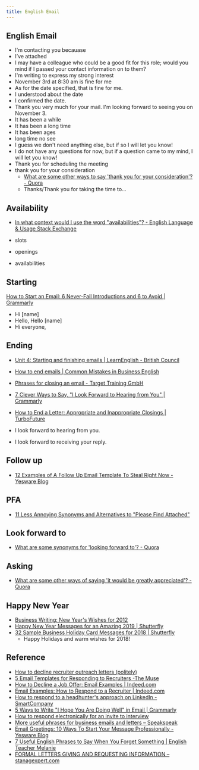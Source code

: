 ```yaml
---
title: English Email
---
```


## English Email

* I'm contacting you becauase
* I’ve attached
* I may have a colleague who could be a good fit for this role; would you mind if I passed your contact information on to them?
* I'm writing to express my strong interest
* November 3rd at 8:30 am is fine for me
* As for the date specified, that is fine for me.
* I understood about the date
* I confirmed the date.
* Thank you very much for your mail. I'm looking forward to seeing you on November 3.
* It has been a while
* It has been a long time
* It has been ages
* long time no see
* I guess we don't need anything else, but if so I will let you know!
* I do not have any questions for now, but if a question came to my mind, I will let you know!
* Thank you for scheduling the meeting
* thank you for your consideration
    * [What are some other ways to say 'thank you for your consideration'? \- Quora](https://www.quora.com/What-are-some-other-ways-to-say-thank-you-for-your-consideration)
    * Thanks/Thank you for taking the time to…

## Availability
* [In what context would I use the word "availabilities"? \- English Language & Usage Stack Exchange](https://english.stackexchange.com/questions/153713/in-what-context-would-i-use-the-word-availabilities)

* slots
* openings
* availabilities

## Starting
[How to Start an Email: 6 Never\-Fail Introductions and 6 to Avoid \| Grammarly](https://www.grammarly.com/blog/how-to-start-an-email/)

* Hi [name]
* Hello, Hello [name]
* Hi everyone,

## Ending
* [Unit 4: Starting and finishing emails \| LearnEnglish \- British Council](https://learnenglish.britishcouncil.org/en/english-emails/unit-4-starting-and-finishing-emails)
* [How to end emails \| Common Mistakes in Business English](https://blog.harwardcommunications.com/2012/11/06/how-to-end-emails/)
* [Phrases for closing an email \- Target Training GmbH](https://www.targettraining.eu/20-phrases-closing-email/)
* [7 Clever Ways to Say, "I Look Forward to Hearing from You" \| Grammarly](https://www.grammarly.com/blog/i-look-forward-to-hearing-from-you/)
* [How to End a Letter: Appropriate and Inappropriate Closings \| TurboFuture](https://turbofuture.com/internet/How-to-end-a-letter-in-English-Examples-of-closing-sentences)

* I look forward to hearing from you.
* I look forward to receiving your reply.

## Follow up
* [12 Examples of A Follow Up Email Template To Steal Right Now \- Yesware Blog](https://www.yesware.com/blog/follow-up-email-template/)

## PFA
* [11 Less Annoying Synonyms and Alternatives to "Please Find Attached"](https://blog.hubspot.com/sales/please-find-attached)

## Look forward to
* [What are some synonyms for 'looking forward to'? \- Quora](https://www.quora.com/What-are-some-synonyms-for-looking-forward-to)

## Asking
* [What are some other ways of saying 'it would be greatly appreciated'? \- Quora](https://www.quora.com/What-are-some-other-ways-of-saying-it-would-be-greatly-appreciated)

## Happy New Year
* [Business Writing: New Year's Wishes for 2012](https://www.businesswritingblog.com/business_writing/2011/12/new-years-wishes-for-2012-.html)
* [Happy New Year Messages for an Amazing 2019 \| Shutterfly](https://www.shutterfly.com/ideas/happy-new-year-messages/)
* [32 Sample Business Holiday Card Messages for 2018 \| Shutterfly](https://www.shutterfly.com/ideas/business-holiday-card-messages/)
    * Happy Holidays and warm wishes for 2018!

## Reference
* [How to decline recruiter outreach letters (politely)](https://blog.staffingadvisors.com/2014/11/20/decline-recruiters-outreach-politely)
* [5 Email Templates for Responding to Recruiters -The Muse](https://www.themuse.com/advice/5-email-templates-to-respond-to-recruiters-no-matter-where-you-are-in-your-search)
* [How to Decline a Job Offer: Email Examples | Indeed.com](https://www.indeed.com/career-advice/finding-a-job/how-to-decline-a-job-offer-email-examples)
* [Email Examples: How to Respond to a Recruiter | Indeed.com](https://www.indeed.com/career-advice/finding-a-job/email-examples-how-to-respond-to-a-recruiter)
* [How to respond to a headhunter's approach on LinkedIn - SmartCompany](https://www.smartcompany.com.au/people-human-resources/professional-development/the-right-way-to-respond-to-a-headhunters-approach-on-linkedin/)
* [5 Ways to Write &quot;I Hope You Are Doing Well&quot; in Email | Grammarly](https://www.grammarly.com/blog/i-hope-youre-doing-well/)
* [How to respond electronically for an invite to interview](https://www.paxus.com.au/blog/respond-electronically-invite-interview/)
* [More useful phrases for business emails and letters – Speakspeak](http://speakspeak.com/resources/general-english-vocabulary/more-useful-phrases-for-business-emails-and-letters)
* [Email Greetings: 10 Ways To Start Your Message Professionally \- Yesware Blog](https://www.yesware.com/blog/email-greetings/)
* [7 Useful English Phrases to Say When You Forget Something \| English Teacher Melanie](http://www.englishteachermelanie.com/7-useful-english-phrases-to-say-when-you-forget-something/)
* [FORMAL LETTERS GIVING AND REQUESTING INFORMATION – stanagexpert\.com](https://www.stanagexpert.com/formal-letters-giving-and-requesting-information/)
